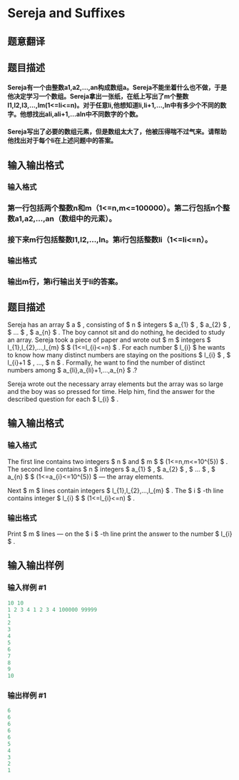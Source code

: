 # Sereja and Suffixes

## 题意翻译

## 题目描述

#### Sereja有一个由整数a1,a2,...,an构成数组a。Sereja不能坐着什么也不做，于是他决定学习一个数组。Sereja拿出一张纸，在纸上写出了m个整数l1,l2,l3,...,lm(1<=li<=n)。对于任意li,他想知道li,li+1,...,ln中有多少个不同的数字。他想找出ali,ali+1,...aln中不同数字的个数。

#### Sereja写出了必要的数组元素，但是数组太大了，他被压得喘不过气来。请帮助他找出对于每个li在上述问题中的答案。

## 输入输出格式

### 输入格式

### 第一行包括两个整数n和m（1<=n,m<=100000）。第二行包括n个整数a1,a2,...,an（数组中的元素）。

### 接下来m行包括整数l1,l2,...,ln。第i行包括整数li（1<=li<=n）。

### 输出格式

### 输出m行，第i行输出关于li的答案。

## 题目描述

Sereja has an array $ a $ , consisting of $ n $ integers $ a_{1} $ , $ a_{2} $ , $ ... $ , $ a_{n} $ . The boy cannot sit and do nothing, he decided to study an array. Sereja took a piece of paper and wrote out $ m $ integers $ l_{1},l_{2},...,l_{m} $ $ (1<=l_{i}<=n) $ . For each number $ l_{i} $ he wants to know how many distinct numbers are staying on the positions $ l_{i} $ , $ l_{i}+1 $ , ..., $ n $ . Formally, he want to find the number of distinct numbers among $ a_{li},a_{li}+1,...,a_{n} $ .?

Sereja wrote out the necessary array elements but the array was so large and the boy was so pressed for time. Help him, find the answer for the described question for each $ l_{i} $ .

## 输入输出格式

### 输入格式

The first line contains two integers $ n $ and $ m $ $ (1<=n,m<=10^{5}) $ . The second line contains $ n $ integers $ a_{1} $ , $ a_{2} $ , $ ... $ , $ a_{n} $ $ (1<=a_{i}<=10^{5}) $ — the array elements.

Next $ m $ lines contain integers $ l_{1},l_{2},...,l_{m} $ . The $ i $ -th line contains integer $ l_{i} $ $ (1<=l_{i}<=n) $ .

### 输出格式

Print $ m $ lines — on the $ i $ -th line print the answer to the number $ l_{i} $ .

## 输入输出样例

### 输入样例 #1

```cpp
10 10
1 2 3 4 1 2 3 4 100000 99999
1
2
3
4
5
6
7
8
9
10

```
### 输出样例 #1

```cpp
6
6
6
6
6
5
4
3
2
1

```
